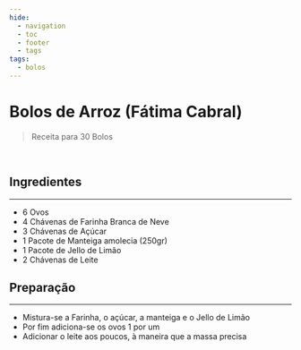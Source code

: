 ```yaml
---
hide:
  - navigation
  - toc
  - footer
  - tags
tags:
  - bolos
---
```


# Bolos de Arroz (Fátima Cabral)

> Receita para 30 Bolos

<br>

## **Ingredientes**
<hr>

* 6 Ovos
* 4 Chávenas de Farinha Branca de Neve
* 3 Chávenas de Açúcar
* 1 Pacote de Manteiga amolecia (250gr)
* 1 Pacote de Jello de Limão
* 2 Chávenas de Leite


## **Preparação**
<hr>

* Mistura-se a Farinha, o açúcar, a manteiga e o Jello de Limão
* Por fim adiciona-se os ovos 1 por um
* Adicionar o leite aos poucos, à maneira que a massa precisa

